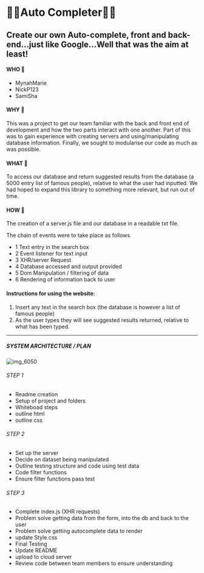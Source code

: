 
# :confetti_ball::confetti_ball:Auto Completer:confetti_ball::confetti_ball:

## Create our own Auto-complete, front and back-end...just like Google...Well that was the aim at least!


#### WHO :busts_in_silhouette:
 - MynahMarie
 - NickP123
 - SamiSha

#### WHY :key:

This was a project to get our team familiar with the back and front end of development and how the two parts interact with one another. Part of this was to gain experience with creating servers and using/manipulating database information. Finally, we sought to modularise our code as much as was possible.


#### WHAT	:loudspeaker:
To access our database and return suggested results from the database (a 5000 entry list of famous people), relative to what the user had inputted. We had hoped to expand this library to something more relevant, but run out of time.

#### HOW :wrench:

The creation of a server.js file and our database in a readable txt file.

The chain of events were to take place as follows

- 1 Text entry in the search box
- 2 Event listener for text input
- 3 XHR/server Request
- 4 Database accessed and output provided
- 5 Dom Manipulation / filtering of data
- 6 Rendering of information back to user

#### Instructions for using the website:

1) Insert any text in the search box (the database is however a list of famous people)
2) As the user types they will see suggested results returned, relative to what has been typed.

----------------------------------


##### SYSTEM ARCHITECTURE / PLAN

![img_6050](https://user-images.githubusercontent.com/25667270/33143605-15f8affc-cfc3-11e7-81a7-16eeed96bbb2.jpg)

###### STEP 1
- Readme creation
- Setup of project and folders
- Whiteboad steps
- outline html
- outline css


###### STEP 2
- Set up the server
- Decide on dataset being manipulated
- Outline testing structure and code using test data
- Code filter functions
- Ensure filter functions pass test

###### STEP 3
- Complete index.js (XHR requests)
- Problem solve getting data from the form, into the db and back to the user
- Problem solve getting autocomplete data to render
- update Style.css
- Final Testing
- Update README
- upload to cloud server
- Review code between team members to ensure understanding
